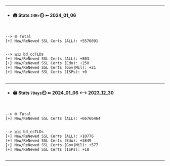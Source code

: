 

---
- #### 🖨️ **Stats** `24Hr`⏲️ ➼ 2024_01_06
```console


--> 🌐 Total
[+] New/ReNewed SSL Certs (ALL): +5576091


--> 🇧🇩 bd_ccTLDs
[+] New/ReNewed SSL Certs (ALL): +803
[+] New/ReNewed SSL Certs (Edu): +250
[+] New/ReNewed SSL Certs (Gov|Mil): +21
[+] New/ReNewed SSL Certs (ISPs): +0


```

---
- #### 🖨️ **Stats** `7Days`⏲️ ➼ 2024_01_06 <--> 2023_12_30
```console


--> 🌐 Total
[+] New/ReNewed SSL Certs (ALL): +66766464


--> 🇧🇩 bd_ccTLDs
[+] New/ReNewed SSL Certs (ALL): +10776
[+] New/ReNewed SSL Certs (Edu): +3849
[+] New/ReNewed SSL Certs (Gov|Mil): +577
[+] New/ReNewed SSL Certs (ISPs): +18


```

---

